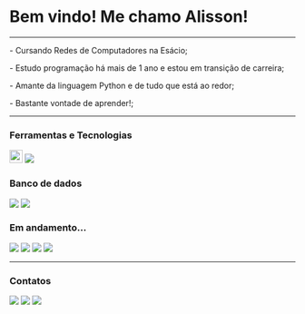 **<h1>Bem vindo! Me chamo Alisson!</h1>**
<hr>
<p>- Cursando Redes de Computadores na Esácio;</p>
<p>- Estudo programação há mais de 1 ano e estou em transição de carreira;</p>
<p>- Amante da linguagem Python e de tudo que está ao redor;</p>
<p>- Bastante vontade de aprender!;</p>
<hr>

**<h3>Ferramentas e Tecnologias</h3>**
  <p><img src="https://img.shields.io/badge/Python-3776AB?style=for-the-badge&logo=python&logoColor=white" height="23"/>
  <img src="https://img.shields.io/badge/PyCharm-000000.svg?&style=for-the-badge&logo=PyCharm&logoColor=white"/>
  <imgsrc="https://img.shields.io/badge/Windows-0078D6?style=for-the-badge&logo=windows&logoColor=white"</p>

**<h3>Banco de dados</h3>**
  <p><img src="https://img.shields.io/badge/MySQL-00000F?style=for-the-badge&logo=mysql&logoColor=white"/>
  <img src="https://img.shields.io/badge/SQLite-07405E?style=for-the-badge&logo=sqlite&logoColor=white"/></p>

**<h3>Em andamento...</h3>**
  <p><img src="https://img.shields.io/badge/Flask-000000?style=for-the-badge&logo=flask&logoColor=white"/>
  <img src="https://img.shields.io/badge/HTML5-E34F26?style=for-the-badge&logo=html5&logoColor=white"/>
  <img src="https://img.shields.io/badge/CSS3-1572B6?style=for-the-badge&logo=css3&logoColor=white"/>
  <img src="https://img.shields.io/badge/Bootstrap-563D7C?style=for-the-badge&logo=bootstrap&logoColor=white"/></p>
<hr>

**<h3>Contatos</h3>**
<div>
<a href="https://instagram.com/alencar.st" target="_blank"><img src="https://img.shields.io/badge/-Instagram-%23E4405F?style=for-the-badge&logo=instagram&logoColor=white" target="_blank"></a>
<a href = "mailto:alissonsts910@gmail.com"><img src="https://img.shields.io/badge/Gmail-D14836?style=for-the-badge&logo=gmail&logoColor=white" target="_blank"></a>
<a href="https://www.linkedin.com/in/alisson-alencar99/" target="_blank"><img src="https://img.shields.io/badge/-LinkedIn-%230077B5?style=for-the-badge&logo=linkedin&logoColor=white" target="_blank"></a>
</div>
